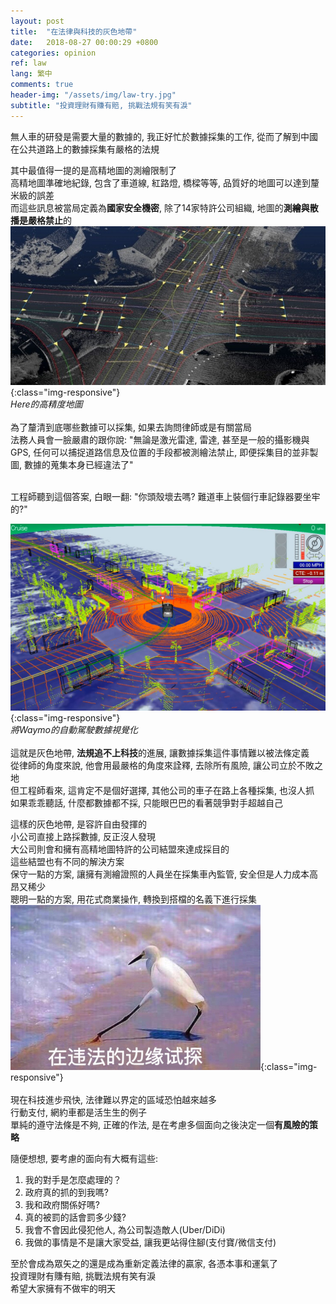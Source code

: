```yaml
---
layout: post
title:  "在法律與科技的灰色地帶"
date:   2018-08-27 00:00:29 +0800
categories: opinion
ref: law
lang: 繁中
comments: true
header-img: "/assets/img/law-try.jpg"
subtitle: "投資理財有賺有賠, 挑戰法規有笑有淚"
---
```



無人車的研發是需要大量的數據的, 我正好忙於數據採集的工作,
從而了解到中國在公共道路上的數據採集有嚴格的法規

其中最值得一提的是高精地圖的測繪限制了  
高精地圖準確地紀錄, 包含了車道線, 紅路燈, 橋樑等等, 品質好的地圖可以達到釐米級的誤差  
而這些訊息被當局定義為**國家安全機密**, 除了14家特許公司組織, 地圖的**測繪與散播是嚴格禁止**的  
![HD-map](/assets/img/law-here_map.jpg){:class="img-responsive"}  
*Here的高精度地圖*  
<br />
為了釐清到底哪些數據可以採集, 如果去詢問律師或是有關當局  
法務人員會一臉嚴肅的跟你說: "無論是激光雷達, 雷達, 甚至是一般的攝影機與GPS, 任何可以捕捉道路信息及位置的手段都被測繪法禁止, 即便採集目的並非製圖, 數據的蒐集本身已經違法了"  
<br />

工程師聽到這個答案, 白眼一翻: "你頭殼壞去嗎? 難道車上裝個行車記錄器要坐牢的?"  

![data](/assets/img/law-data.jpg){:class="img-responsive"}  
*將Waymo的自動駕駛數據視覺化*  
<br />
這就是灰色地帶, **法規追不上科技**的進展, 讓數據採集這件事情難以被法條定義  
從律師的角度來說, 他會用最嚴格的角度來詮釋, 去除所有風險, 讓公司立於不敗之地    
但工程師看來, 這肯定不是個好選擇, 其他公司的車子在路上各種採集, 也沒人抓  
如果乖乖聽話, 什麼都數據都不採,  只能眼巴巴的看著競爭對手超越自己  

這樣的灰色地帶, 是容許自由發揮的  
小公司直接上路採數據, 反正沒人發現  
大公司則會和擁有高精地圖特許的公司結盟來達成採目的  
這些結盟也有不同的解決方案  
保守一點的方案, 讓擁有測繪證照的人員坐在採集車內監管, 安全但是人力成本高昂又稀少  
聰明一點的方案, 用花式商業操作, 轉換到搭檔的名義下進行採集  
![try](/assets/img/law-try.jpg){:class="img-responsive"}    
<br />
現在科技進步飛快,  法律難以界定的區域恐怕越來越多  
行動支付, 網約車都是活生生的例子  
單純的遵守法條是不夠, 正確的作法, 是在考慮多個面向之後決定一個**有風險的策略**  

隨便想想, 要考慮的面向有大概有這些:  
1. 我的對手是怎麼處理的？
2. 政府真的抓的到我嗎?
3. 我和政府關係好嗎?
4. 真的被罰的話會罰多少錢?
5. 我會不會因此侵犯他人, 為公司製造敵人(Uber/DiDi)
6. 我做的事情是不是讓大家受益, 讓我更站得住腳(支付寶/微信支付)

至於會成為眾矢之的還是成為重新定義法律的贏家,  各憑本事和運氣了  
投資理財有賺有賠, 挑戰法規有笑有淚  
希望大家擁有不做牢的明天
